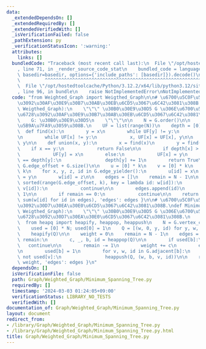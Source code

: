 ```yaml
---
data:
  _extendedDependsOn: []
  _extendedRequiredBy: []
  _extendedVerifiedWith: []
  _isVerificationFailed: false
  _pathExtension: py
  _verificationStatusIcon: ':warning:'
  attributes:
    links: []
  bundledCode: "Traceback (most recent call last):\n  File \"/opt/hostedtoolcache/Python/3.12.2/x64/lib/python3.12/site-packages/onlinejudge_verify/documentation/build.py\"\
    , line 71, in _render_source_code_stat\n    bundled_code = language.bundle(stat.path,\
    \ basedir=basedir, options={'include_paths': [basedir]}).decode()\n          \
    \         ^^^^^^^^^^^^^^^^^^^^^^^^^^^^^^^^^^^^^^^^^^^^^^^^^^^^^^^^^^^^^^^^^^^^^^^^^^^^^^^^^\n\
    \  File \"/opt/hostedtoolcache/Python/3.12.2/x64/lib/python3.12/site-packages/onlinejudge_verify/languages/python.py\"\
    , line 96, in bundle\n    raise NotImplementedError\nNotImplementedError\n"
  code: "from Weighted_Graph import Weigthed_Graph\n\n# \u6700\u5C0F\u5168\u57DF\u6728\
    \u3092\u30AF\u30E9\u30B7\u30AB\u30EB\u6CD5\u3067\u6C42\u3081\u308B.\ndef Minimum_Spanning_Tree_by_Kruskal(G:\
    \ Weigthed_Graph):\n    \"\"\" \u30B0\u30E9\u30D5 G \u306E\u6700\u5C0F\u5168\u57DF\
    \u6728\u3092\u30AF\u30E9\u30B7\u30AB\u30EB\u6CD5\u3067\u6C42\u3081\u308B.\n\n\
    \    G: \u30B0\u30E9\u30D5\n    \"\"\"\n\n    N = G.order()\n\n    #Union-Find\u3092\
    \u5B9A\u7FA9\u3059\u308B.\n    UF = list(range(N))\n    depth = [0] * N\n\n  \
    \  def find(x):\n        y = x\n        while UF[y] != y:\n            y = UF[y]\n\
    \n        while UF[x] != y:\n            x, UF[x] = UF[x], y\n\n        return\
    \ y\n\n    def union(x, y):\n        x = find(x)\n        y = find(y)\n\n    \
    \    if x == y:\n            return False\n\n        if depth[x] > depth[y]:\n\
    \            UF[y] = x\n        else:\n            UF[x] = y\n            if depth[x]\
    \ == depth[y]:\n                depth[y] += 1\n        return True\n\n    k =\
    \ G.edge_offset + G.size()\n\n    u = [0] * k\n    v = [0] * k\n    w = [0] *\
    \ k\n    for x, y, z, id in G.edge_yielder():\n        u[id] = x\n        v[id]\
    \ = y\n        w[id] = z\n\n    edges = []\n    remain = N - 1\n\n    for id in\
    \ sorted(range(G.edge_offset, k), key = lambda id: w[id]):\n        if not union(u[id],\
    \ v[id]):\n            continue\n\n        edges.append(id)\n        remain -=\
    \ 1\n\n        if remain == 0:\n            continue\n\n    return { 'weight':\
    \ sum(w[id] for id in edges), 'edges': edges }\n\n# \u6700\u5C0F\u5168\u57DF\u6728\
    \u3092\u30D7\u30EA\u30E0\u6CD5\u3067\u6C42\u3081\u308B.\ndef Minimum_Spanning_Tree_by_Prim(G:\
    \ Weigthed_Graph):\n    \"\"\" \u30B0\u30E9\u30D5 G \u306E\u6700\u5C0F\u5168\u57DF\
    \u6728\u3092\u30D7\u30EA\u30E0\u6CD5\u3067\u6C42\u3081\u308B.\n    \"\"\"\n  \
    \  from heapq import heapify, heappop, heappush\n    N = G.vertex_count()\n\n\
    \    used = [0] * N; used[0] = 1\n    Q = [(w, 0, y, id) for y, w, id in G.adjacent[0]]\n\
    \    heapify(Q)\n\n    weight = 0\n    remain = N - 1\n    edges = []\n\n    while\
    \ remain:\n        c, _, b, id = heappop(Q)\n\n        if used[b]:\n         \
    \   continue\n\n        remain -= 1\n        weight += c\n        edges.append(id)\n\
    \n        used[b] = 1\n        for v, w, id in G.adjacent[b]:\n            if\
    \ not used[v]:\n                heappush(Q, (w, b, v, id))\n\n    return { 'weight':\
    \ weight, 'edges': edges }\n"
  dependsOn: []
  isVerificationFile: false
  path: Graph/Weighted_Graph/Minimum_Spanning_Tree.py
  requiredBy: []
  timestamp: '2024-03-03 01:24:05+09:00'
  verificationStatus: LIBRARY_NO_TESTS
  verifiedWith: []
documentation_of: Graph/Weighted_Graph/Minimum_Spanning_Tree.py
layout: document
redirect_from:
- /library/Graph/Weighted_Graph/Minimum_Spanning_Tree.py
- /library/Graph/Weighted_Graph/Minimum_Spanning_Tree.py.html
title: Graph/Weighted_Graph/Minimum_Spanning_Tree.py
---
```

